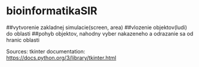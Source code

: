 # bioinformatikaSIR

##vytvorenie zakladnej simulacie(screen, area)
##vlozenie objektov(ludi) do oblasti
##pohyb objektov, nahodny vyber nakazeneho a odrazanie sa od hranic oblasti

Sources:
tkinter documentation: https://docs.python.org/3/library/tkinter.html
